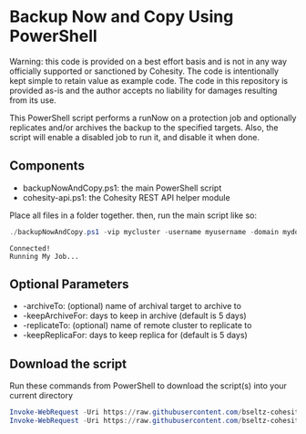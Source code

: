# Backup Now and Copy Using PowerShell

Warning: this code is provided on a best effort basis and is not in any way officially supported or sanctioned by Cohesity. The code is intentionally kept simple to retain value as example code. The code in this repository is provided as-is and the author accepts no liability for damages resulting from its use.

This PowerShell script performs a runNow on a protection job and optionally replicates and/or archives the backup to the specified targets. Also, the script will enable a disabled job to run it, and disable it when done.

## Components

* backupNowAndCopy.ps1: the main PowerShell script
* cohesity-api.ps1: the Cohesity REST API helper module

Place all files in a folder together. then, run the main script like so:

```powershell
./backupNowAndCopy.ps1 -vip mycluster -username myusername -domain mydomain.net -jobName 'My Job' -replicateTo myothercluster -keepReplicaFor 10
```
```text
Connected!
Running My Job...
```

## Optional Parameters

*  -archiveTo: (optional) name of archival target to archive to
*  -keepArchiveFor: days to keep in archive (default is 5 days)
*  -replicateTo: (optional) name of remote cluster to replicate to
*  -keepReplicaFor: days to keep replica for (default is 5 days)

## Download the script

Run these commands from PowerShell to download the script(s) into your current directory

```powershell
Invoke-WebRequest -Uri https://raw.githubusercontent.com/bseltz-cohesity/scripts/master/powershell/backupNowAndCopy/backupNowAndCopy.ps1 -OutFile backupNowAndCopy.ps1
Invoke-WebRequest -Uri https://raw.githubusercontent.com/bseltz-cohesity/scripts/master/powershell/backupNowAndCopy/cohesity-api.ps1 -OutFile cohesity-api.ps1
```

